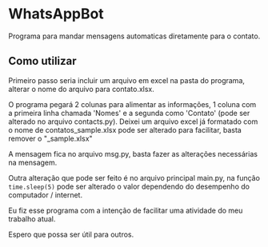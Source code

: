 # WhatsAppBot
Programa para mandar mensagens automaticas diretamente para o contato.

## Como utilizar
Primeiro passo seria incluir um arquivo em excel na pasta do programa, alterar o nome do arquivo para contato.xlsx.

O programa pegará 2 colunas para alimentar as informações, 1 coluna com a primeira linha chamada 'Nomes' e a segunda como 'Contato' (pode ser alterado no arquivo contacts.py). Deixei um arquivo excel já formatado com o nome de contatos_sample.xlsx pode ser alterado para facilitar, basta remover o "_sample.xlsx"

A mensagem fica no arquivo msg.py, basta fazer as alterações necessárias na mensagem.

Outra alteração que pode ser feito é no arquivo principal main.py, na função ```time.sleep(5)``` pode ser alterado o valor dependendo do desempenho do computador / internet.

Eu fiz esse programa com a intenção de facilitar uma atividade do meu trabalho atual. 

Espero que possa ser útil para outros.